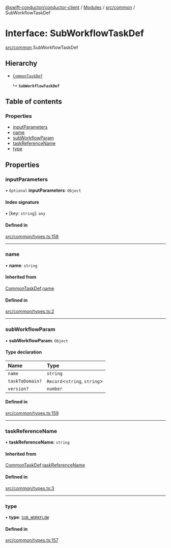 [@swift-conductor/conductor-client](../README.md) / [Modules](../modules.md) / [src/common](../modules/src_common.md) / SubWorkflowTaskDef

# Interface: SubWorkflowTaskDef

[src/common](../modules/src_common.md).SubWorkflowTaskDef

## Hierarchy

- [`CommonTaskDef`](src_common.CommonTaskDef.md)

  ↳ **`SubWorkflowTaskDef`**

## Table of contents

### Properties

- [inputParameters](src_common.SubWorkflowTaskDef.md#inputparameters)
- [name](src_common.SubWorkflowTaskDef.md#name)
- [subWorkflowParam](src_common.SubWorkflowTaskDef.md#subworkflowparam)
- [taskReferenceName](src_common.SubWorkflowTaskDef.md#taskreferencename)
- [type](src_common.SubWorkflowTaskDef.md#type)

## Properties

### inputParameters

• `Optional` **inputParameters**: `Object`

#### Index signature

▪ [key: `string`]: `any`

#### Defined in

[src/common/types.ts:158](https://github.com/swift-conductor/conductor-client-typescript/blob/9866b7c/src/common/types.ts#L158)

___

### name

• **name**: `string`

#### Inherited from

[CommonTaskDef](src_common.CommonTaskDef.md).[name](src_common.CommonTaskDef.md#name)

#### Defined in

[src/common/types.ts:2](https://github.com/swift-conductor/conductor-client-typescript/blob/9866b7c/src/common/types.ts#L2)

___

### subWorkflowParam

• **subWorkflowParam**: `Object`

#### Type declaration

| Name | Type |
| :------ | :------ |
| `name` | `string` |
| `taskToDomain?` | `Record`\<`string`, `string`\> |
| `version?` | `number` |

#### Defined in

[src/common/types.ts:159](https://github.com/swift-conductor/conductor-client-typescript/blob/9866b7c/src/common/types.ts#L159)

___

### taskReferenceName

• **taskReferenceName**: `string`

#### Inherited from

[CommonTaskDef](src_common.CommonTaskDef.md).[taskReferenceName](src_common.CommonTaskDef.md#taskreferencename)

#### Defined in

[src/common/types.ts:3](https://github.com/swift-conductor/conductor-client-typescript/blob/9866b7c/src/common/types.ts#L3)

___

### type

• **type**: [`SUB_WORKFLOW`](../enums/src_common.TaskType.md#sub_workflow)

#### Defined in

[src/common/types.ts:157](https://github.com/swift-conductor/conductor-client-typescript/blob/9866b7c/src/common/types.ts#L157)
